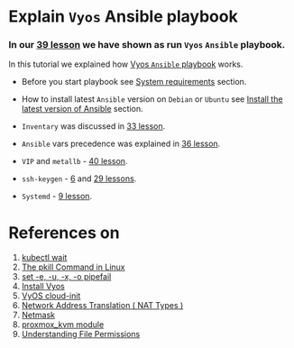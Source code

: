 # Explain `Vyos` Ansible playbook

### In our [39 lesson](../39_setting_up_production_like_kubernetes_cluster_part_4_14_dec_2022#create-vyos-vm-on-proxmox-node-via-ansible-playbook) we have shown as run `Vyos` `Ansible` playbook.

In this tutorial we explained how [Vyos `Ansible` playbook](https://github.com/Alliedium/awesome-proxmox/tree/main/vyos-proxmox-kvm#create-vyos-vms-on-proxmox-node-via-ansible-playbooks) works. 

  * Before you start playbook see [System requirements](https://github.com/Alliedium/awesome-proxmox/tree/main/vyos-proxmox-kvm#prerequisites) section.
  * How to install latest `Ansible` version on `Debian` or `Ubuntu` see [Install the latest version of Ansible](https://github.com/Alliedium/awesome-ansible#setting-up-config-machine) section.

  * `Inventary` was discussed in [33 lesson](../33_ansible_basic-concepts-simple-examples-part-1_24-nov-2022#ansible-basic-concepts-and-simple-examples-part-1).
  * `Ansible` vars precedence was explained in [36 lesson](../36_ansible_basic-concepts-simple-examples-part-3_06-dec-2022/README.md).
  * `VIP` and `metallb` - [40 lesson](../40_setting_up_production_like_kubernetes_cluster_part_5_15_dec_2022#7-show-how-metallb-loadbalancer-work).
  * `ssh-keygen` - [6](../06_proxmox_lvm_resize_disk_ssh_access_backups_25-aug-2022#using-ssh-agent) and [29 lessons](../29_kubernetes_setting_up_k3s_prod_like_configuring_opnsense_creating_k3s_nodes_part_2-10_nov_2022#3-on-your-workstation-in-terminal-generate-ssh-keys).
  * `Systemd` - [9 lesson](../09_proxmox_fstrim_cloudinit_ansible_lvm_08-sep-2022/README.md).

# References on #

1. [kubectl wait](https://kubernetes.io/docs/reference/generated/kubectl/kubectl-commands#wait)
2. [The pkill Command in Linux](https://linuxhint.com/the-pkill-command-in-linux/)
3. [set -e, -u, -x, -o pipefail](https://gist.github.com/mohanpedala/1e2ff5661761d3abd0385e8223e16425)
4. [Install Vyos](https://docs.vyos.io/en/latest/installation/install.html)
5. [VyOS cloud-init](https://docs.vyos.io/en/latest/automation/cloud-init.html)
6. [Network Address Translation ( NAT Types )](https://utechnoworld.com/network-address-translation-nat-types/)
7. [Netmask](https://jodies.de/ipcalc)
8. [proxmox_kvm module](https://docs.ansible.com/ansible/2.9/modules/proxmox_kvm_module.html)
9. [Understanding File Permissions](https://www.multacom.com/faq/password_protection/file_permissions.htm)